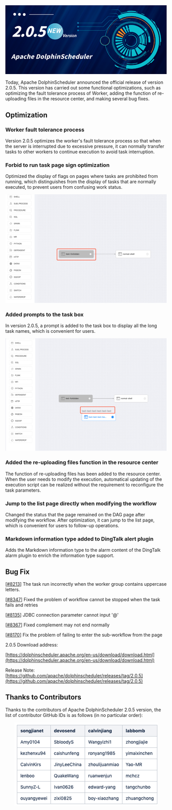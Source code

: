 <div align=center>
<img src="/img/2022-3-7/1.png"/>
</div>

Today, Apache DolphinScheduler announced the official release of version 2.0.5. This version has carried out some functional optimizations, such as optimizing the fault tolerance process of Worker, adding the function of re-uploading files in the resource center, and making several bug fixes.

## Optimization

### Worker fault tolerance process

Version 2.0.5 optimizes the worker's fault tolerance process so that when the server is interrupted due to excessive pressure, it can normally transfer tasks to other workers to continue execution to avoid task interruption.

### Forbid to run task page sign optimization

Optimized the display of flags on pages where tasks are prohibited from running, which distinguishes from the display of tasks that are normally executed, to prevent users from confusing work status.

<div align=center>
<img src="/img/2022-3-7/2.png"/>
</div>

### Added prompts to the task box
In version 2.0.5, a prompt is added to the task box to display all the long task names, which is convenient for users.

<div align=center>
<img src="/img/2022-3-7/3.png"/>
</div>


### Added the re-uploading files function in the resource center

The function of re-uploading files has been added to the resource center. When the user needs to modify the execution, automatical updating of the execution script can be realized without the requirement to reconfigure the task parameters.

### Jump to the list page directly when modifying the workflow

Changed the status that the page remained on the DAG page after modifying the workflow. After optimization, it can jump to the list page, which is convenient for users to follow-up operations.

### Markdown information type added to DingTalk alert plugin

Adds the Markdown information type to the alarm content of the DingTalk alarm plugin to enrich the information type support.

## Bug Fix

[[#8213](https://github.com/apache/dolphinscheduler/issues/8213)] The task run incorrectly when the worker group contains uppercase letters.

[[#8347](https://github.com/apache/dolphinscheduler/pull/8347)] Fixed the problem of workflow cannot be stopped when the task fails and retries

[[#8135](https://github.com/apache/dolphinscheduler/issues/8135)] JDBC connection parameter cannot input '@'

[[#8367](https://github.com/apache/dolphinscheduler/issues/8367)] Fixed complement may not end normally

[[#8170](https://github.com/apache/dolphinscheduler/issues/8170)] Fix the problem of failing to enter the sub-workflow from the page

2.0.5 Download address:

[https://dolphinscheduler.apache.org/en-us/download/download.html](https://dolphinscheduler.apache.org/en-us/download/download.html)

Release Note: [https://github.com/apache/dolphinscheduler/releases/tag/2.0.5](https://github.com/apache/dolphinscheduler/releases/tag/2.0.5)

## Thanks to Contributors

Thanks to the contributors of Apache DolphinScheduler 2.0.5 version, the list of contributor GitHub IDs is as follows (in no particular order):

<div align=center>
<img src="/img/2022-3-7/4.png"/>
</div>

